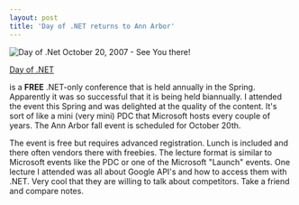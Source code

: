 ```yaml
---
layout: post  
title: 'Day of .NET returns to Ann Arbor'
---
```

![Day of .Net October 20, 2007 - See You there!](http://www.dayofdotnet.org/images/DoDNBadge2Fall2007.png)

[Day of .NET](http://dayofdotnet.org) 

is a **FREE** .NET-only conference that is held annually in the Spring. Apparently it was so successful that it is being held biannually. I attended the event this Spring and was delighted at the quality of the content. It's sort of like a mini (very mini) PDC that Microsoft hosts every couple of years. The Ann Arbor fall event is scheduled for October 20th.

The event is free but requires advanced registration. Lunch is included and there often vendors there with freebies. The lecture format is similar to Microsoft events like the PDC or one of the Microsoft "Launch" events. One lecture I attended was all about Google API's and how to access them with .NET. Very cool that they are willing to talk about competitors. Take a friend and compare notes.
